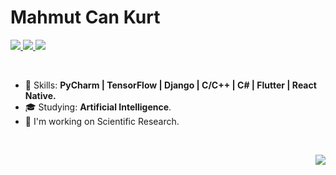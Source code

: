 # Mahmut Can Kurt

<p align="left">
  <a href="mailto:is.mahmutcankurt@gmail.com">
    <img src="https://img.shields.io/badge/-Mail%20Me-red" />
  </a>
  <a href="https://www.linkedin.com/in/mahmutcankurt">
    <img src="https://img.shields.io/badge/-LinkedIn-blue" />
  </a>
  <a href="https://github.com/mahmutcankurt/?tab=follow">
    <img src="https://img.shields.io/badge/Follow%20Me%20on-GitHub-lightgrey" />
  </a>
</p>

<br>

- :rocket: Skills: <strong>PyCharm | TensorFlow | Django | C/C++ | C# | Flutter | React Native.</strong>
- :mortar_board: Studying: <strong>Artificial Intelligence</strong>.
- :briefcase: I'm working on Scientific Research.

<br>

<img
  align="right"
  src="https://github-readme-stats.vercel.app/api?username=mahmutcankurt&show_icons=true&theme=radical"
/>
